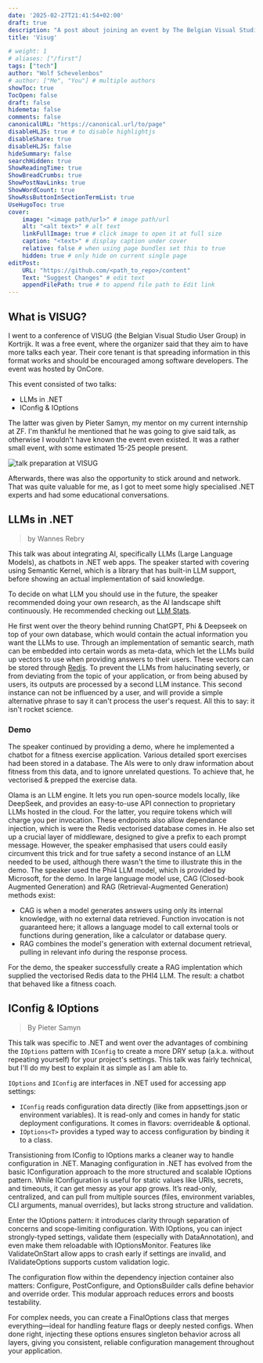 ```yaml
---
date: '2025-02-27T21:41:54+02:00'
draft: true
description: "A post about joining an event by The Belgian Visual Studio User Group"
title: 'Visug'

# weight: 1
# aliases: ["/first"]
tags: ["tech"]
author: "Wolf Schevelenbos"
# author: ["Me", "You"] # multiple authors
showToc: true
TocOpen: false
draft: false
hidemeta: false
comments: false
canonicalURL: "https://canonical.url/to/page"
disableHLJS: true # to disable highlightjs
disableShare: true
disableHLJS: false
hideSummary: false
searchHidden: true
ShowReadingTime: true
ShowBreadCrumbs: true
ShowPostNavLinks: true
ShowWordCount: true
ShowRssButtonInSectionTermList: true
UseHugoToc: true
cover:
    image: "<image path/url>" # image path/url
    alt: "<alt text>" # alt text
    linkFullImage: true # click image to open it at full size
    caption: "<text>" # display caption under cover
    relative: false # when using page bundles set this to true
    hidden: true # only hide on current single page
editPost:
    URL: "https://github.com/<path_to_repo>/content"
    Text: "Suggest Changes" # edit text
    appendFilePath: true # to append file path to Edit link
---
```


## What is VISUG?

I went to a conference of VISUG (the Belgian Visual Studio User Group) in Kortrijk. It was a free event, where the organizer said that they aim to have more talks each year. Their core tenant is that spreading information in this format works and should be encouraged among software developers. The event was hosted by OnCore.

This event consisted of two talks:

- LLMs in .NET
- IConfig & IOptions

The latter was given by Pieter Samyn, my mentor on my current internship at ZF. I'm thankful he mentioned that he was going to give said talk, as otherwise I wouldn't have known the event even existed. It was a rather small event, with some estimated 15-25 people present.

![talk preparation at VISUG](/images/visug.jpeg)

Afterwards, there was also the opportunity to stick around and network. That was quite valuable for me, as I got to meet some higly specialised .NET experts and had some educational conversations.

## LLMs in .NET

> by Wannes Rebry

This talk was about integrating AI, specifically LLMs (Large Language Models), as chatbots in .NET web apps. The speaker started with covering using Semantic Kernel, which is a library that has built-in LLM support, before showing an actual implementation of said knowledge. 

To decide on what LLM you should use in the future, the speaker recommended doing your own research, as the AI landscape shift continuously. He recommended checking out [LLM Stats](https://llm-stats.com).

He first went over the theory behind running ChatGPT, Phi & Deepseek on top of your own database, which would contain the actual information you want the LLMs to use. Through an implementation of semantic search, math can be embedded into certain words as meta-data, which let the LLMs build up vectors to use when providing answers to their users. These vectors can be stored through [Redis](https://redis.io/docs/latest/develop/get-started/vector-database/). To prevent the LLMs from halucinating severly, or from deviating from the topic of your application, or from being abused by users, its outputs are processed by a second LLM instance. This second instance can not be influenced by a user, and will provide a simple alternative phrase to say it can't process the user's request. All this to say: it isn't rocket science.

### Demo

The speaker continued by providing a demo, where he implemented a chatbot for a fitness exercise application. Various detailed sport exercises had been stored in a database. The AIs were to only draw information about fitness from this data, and to ignore unrelated questions. To achieve that, he vectorised & prepped the exercise data. 

Olama is an LLM engine. It lets you run open-source models locally, like DeepSeek, and provides an easy-to-use API connection to proprietary LLMs hosted in the cloud. For the latter, you require tokens which will charge you per invocation. These endpoints also allow dependance injection, which is were the Redis vectorised database comes in. He also set up a crucial layer of middleware, designed to give a prefix to each prompt message. However, the speaker emphasised that users could easily circumvent this trick and for true safety a second instance of an LLM needed to be used, although there wasn't the time to illustrate this in the demo. The speaker used the Phi4 LLM model, which is provided by Microsoft, for the demo.
In large language model use, CAG (Closed-book Augmented Generation) and RAG (Retrieval-Augmented Generation) methods exist:

- CAG is when a model generates answers using only its internal knowledge, with no external data retrieved. Function invocation is not guaranteed here; it allows a language model to call external tools or functions during generation, like a calculator or database query.
- RAG combines the model's generation with external document retrieval, pulling in relevant info during the response process.

For the demo, the speaker successfully create a RAG implentation which supplied the vectorised Redis data to the PHI4 LLM. The result: a chatbot that behaved like a fitness coach.

## IConfig & IOptions

> By Pieter Samyn

This talk was specific to .NET and went over the advantages of combining the `IOptions` pattern with `IConfig` to create a more DRY setup (a.k.a. without repeating yourself) for your project's settings. This talk was fairly technical, but I'll do my best to explain it as simple as I am able to.

`IOptions` and `IConfig` are interfaces in .NET used for accessing app settings:

- `IConfig` reads configuration data directly (like from appsettings.json or environment variables). It is read-only and comes in handy for static deployment configurations. It comes in flavors: overrideable & optional.
- `IOptions<T>` provides a typed way to access configuration by binding it to a class. 

Transistioning from IConfig to IOptions marks a cleaner way to handle configuration in .NET. Managing configuration in .NET has evolved from the basic IConfiguration approach to the more structured and scalable IOptions pattern. While IConfiguration is useful for static values like URIs, secrets, and timeouts, it can get messy as your app grows. It’s read-only, centralized, and can pull from multiple sources (files, environment variables, CLI arguments, manual overrides), but lacks strong structure and validation.

Enter the IOptions pattern: it introduces clarity through separation of concerns and scope-limiting configuration. With IOptions<T>, you can inject strongly-typed settings, validate them (especially with DataAnnotation), and even make them reloadable with IOptionsMonitor<T>. Features like ValidateOnStart allow apps to crash early if settings are invalid, and IValidateOptions supports custom validation logic.

The configuration flow within the dependency injection container also matters: Configure, PostConfigure, and OptionsBuilder calls define behavior and override order. This modular approach reduces errors and boosts testability.

For complex needs, you can create a FinalOptions class that merges everything—ideal for handling feature flags or deeply nested configs. When done right, injecting these options ensures singleton behavior across all layers, giving you consistent, reliable configuration management throughout your application.
